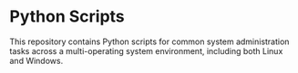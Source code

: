# Python Scripts

This repository contains Python scripts for common system administration tasks across a multi-operating system environment, including both Linux and Windows.
